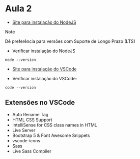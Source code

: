 # Aula 2

- [Site para instalação do NodeJS](https://nodejs.org/pt/download)

> [!NOTE]  
> Dê preferência para versões com Suporte de Longo Prazo (LTS)

- Verificar instalação do NodeJS
```
node --version
```

- [Site para instalação do VSCode](https://code.visualstudio.com/download)

- Verificar instalação do VSCode:
```
code --version
```

## Extensões no VSCode
- Auto Rename Tag
- HTML CSS Support
- IntelliSense for CSS class names in HTML
- Live Server
- Bootstrap 5 & Font Awesome Snippets
- vscode-icons
- Sass
- Live Sass Compiler